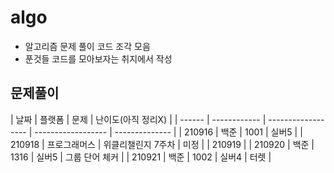 # algo

-   알고리즘 문제 풀이 코드 조각 모음
-   푼것들 코드를 모아보자는 취지에서 작성

## 문제풀이

| 날짜   | 플랫폼       | 문제               | 난이도(아직 정리X) |
| ------ | ------------ | ------------------ | ------------------ | -------------- |
| 210916 | 백준         | 1001               | 실버5              |
| 210918 | 프로그래머스 | 위클리챌린지 7주차 | 미정               |
| 210919 |
| 210920 | 백준         | 1316               | 실버5              | 그룹 단어 체커 |
| 210921 | 백준         | 1002               | 실버4              | 터렛           |
